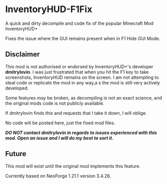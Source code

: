 # InventoryHUD-F1Fix
A quick and dirty decompile and code fix of the popular Minecraft Mod InventoryHUD+

Fixes the issue where the GUI remains present when in F1 Hide GUI Mode.

## Disclaimer
This mod is not authorised or endorsed by InventoryHUD+'s developer **dmitrylovin**. I was just frustrated that when you hit the F1 key to take screenshots, InventoryHUD remains on the screen. I am not attempting to steal code or replicate the mod in any way,a s the mod is still very actively developed.

Some features *may* be broken, as decompiling is not an exact science, and the original mods code is not publicly available.

If dmitrylovin finds this and requests that I take it down, I will oblige.

No code will be posted here, just the fixed mod files.

***DO NOT contact dmitrylovin in regards to issues experienced with this mod. Open an issue and I will do my best to sort it.***

## Future
This mod will exist until the original mod implements this feature.

Currently based on NeoForge 1.21.1 version 3.4.26.
